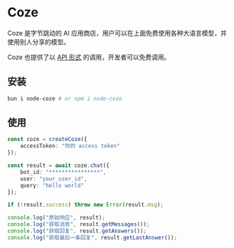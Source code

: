 # Coze

Coze 是字节跳动的 AI 应用商店，用户可以在上面免费使用各种大语言模型，并使用别人分享的模型。

Coze 也提供了以 [API 形式](https://www.coze.cn/docs/developer_guides/coze_api_overview) 的调用，开发者可以免费调用。

## 安装

```sh
bun i node-coze # or npm i node-coze
```

## 使用

```ts
const coze = createCoze({
    accessToken: "你的 access token"
});

const result = await coze.chat({
    bot_id: "****************",
    user: "your_user_id",
    query: "hello world"
});

if (!result.success) throw new Error(result.msg);

console.log("原始响应", result);
console.log("获取消息", result.getMessages());
console.log("获取回复", result.getAnswers());
console.log("获取最后一条回复", result.getLastAnswer());
```